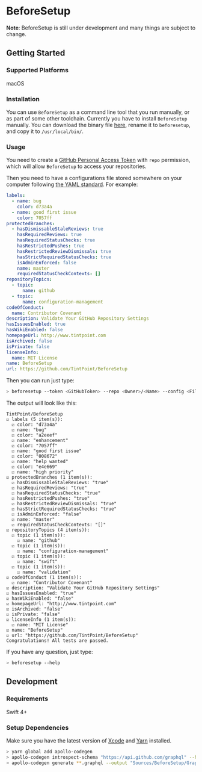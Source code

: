 # BeforeSetup

**Note**: BeforeSetup is still under development and many things are subject to change.

## Getting Started

### Supported Platforms

macOS

### Installation

You can use `BeforeSetup` as a command line tool that you run manually, or as part of some other toolchain. Currently you have to install `BeforeSetup` manually. You can download the binary file [here](https://github.com/TintPoint/BeforeSetup/releases/download/0.1/beforesetup), rename it to `beforesetup`, and copy it to `/usr/local/bin/`.

### Usage

You need to create a [GitHub Personal Access Token](https://help.github.com/articles/creating-a-personal-access-token-for-the-command-line/) with `repo` permission, which will allow `BeforeSetup` to access your repositories.

Then you need to have a configurations file stored somewhere on your computer following [the YAML standard](http://yaml.org). For example:

```yaml
labels:
  - name: bug
    color: d73a4a
  - name: good first issue
    color: 7057ff
protectedBranches:
  - hasDismissableStaleReviews: true
    hasRequiredReviews: true
    hasRequiredStatusChecks: true
    hasRestrictedPushes: true
    hasRestrictedReviewDismissals: true
    hasStrictRequiredStatusChecks: true
    isAdminEnforced: false
    name: master
    requiredStatusCheckContexts: []
repositoryTopics:
  - topic:
      name: github
  - topic:
      name: configuration-management
codeOfConduct:
  name: Contributor Covenant
description: Validate Your GitHub Repository Settings
hasIssuesEnabled: true
hasWikiEnabled: false
homepageUrl: http://www.tintpoint.com
isArchived: false
isPrivate: false
licenseInfo:
  name: MIT License
name: BeforeSetup
url: https://github.com/TintPoint/BeforeSetup
```

Then you can run just type:

```bash
> beforesetup --token <GitHubToken> --repo <Owner>/<Name> --config <FilePath>
```

The output will look like this:

```
TintPoint/BeforeSetup
☑ labels (5 item(s)):
  ☑ color: "d73a4a"
  ☑ name: "bug"
  ☑ color: "a2eeef"
  ☑ name: "enhancement"
  ☑ color: "7057ff"
  ☑ name: "good first issue"
  ☑ color: "008672"
  ☑ name: "help wanted"
  ☑ color: "e4e669"
  ☑ name: "high priority"
☑ protectedBranches (1 item(s)):
  ☑ hasDismissableStaleReviews: "true"
  ☑ hasRequiredReviews: "true"
  ☑ hasRequiredStatusChecks: "true"
  ☑ hasRestrictedPushes: "true"
  ☑ hasRestrictedReviewDismissals: "true"
  ☑ hasStrictRequiredStatusChecks: "true"
  ☑ isAdminEnforced: "false"
  ☑ name: "master"
  ☑ requiredStatusCheckContexts: "[]"
☑ repositoryTopics (4 item(s)):
  ☑ topic (1 item(s)):
    ☑ name: "github"
  ☑ topic (1 item(s)):
    ☑ name: "configuration-management"
  ☑ topic (1 item(s)):
    ☑ name: "swift"
  ☑ topic (1 item(s)):
    ☑ name: "validation"
☑ codeOfConduct (1 item(s)):
  ☑ name: "Contributor Covenant"
☑ description: "Validate Your GitHub Repository Settings"
☑ hasIssuesEnabled: "true"
☑ hasWikiEnabled: "false"
☑ homepageUrl: "http://www.tintpoint.com"
☑ isArchived: "false"
☑ isPrivate: "false"
☑ licenseInfo (1 item(s)):
  ☑ name: "MIT License"
☑ name: "BeforeSetup"
☑ url: "https://github.com/TintPoint/BeforeSetup"
Congratulations! All tests are passed.
```

If you have any question, just type:

```bash
> beforesetup --help
```

## Development

### Requirements

Swift 4+

### Setup Dependencies

Make sure you have the latest version of [Xcode](https://developer.apple.com/xcode/) and [Yarn](https://yarnpkg.com) installed.

```bash
> yarn global add apollo-codegen
> apollo-codegen introspect-schema "https://api.github.com/graphql" --header "Authorization: Bearer <token>"
> apollo-codegen generate **.graphql --output "Sources/BeforeSetup/GraphQL/API.swift"
```
